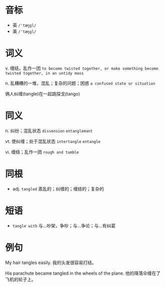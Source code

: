 # 音标

- 英 `/'tæŋgl/`
- 美 `/'tæŋɡl/`

# 词义

v. 缠结，乱作一团
`to become twisted together, or make something become twisted together, in an untidy mass`

n. 乱糟糟的一堆，混乱；复杂的问题；困惑
`a confused state or situation`



俩人纠缠(tangle)在一起跳探戈(tango)

# 同义

n. 纠纷；混乱状态
`dissension` `entanglemant`

vt. 使纠缠；处于混乱状态
`intertangle` `entangle`

vi. 缠结；乱作一团
`rough and tumble`

# 同根

- adj. `tangled` 紊乱的；纠缠的；缠结的；复杂的

# 短语

- `tangle with` 与…吵架，争吵；与…争论；与…有纠葛

# 例句

My hair tangles easily.
我的头发很容易打结。

His parachute became tangled in the wheels of the plane.
他的降落伞缠在了飞机的轮子上。


